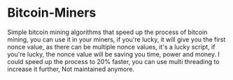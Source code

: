 # Bitcoin-Miners
Simple bitcoin mining algorithms that speed up the process of bitcoin mining,
you can use it in your miners, if you're lucky, it will give you the first nonce value, 
as there can be multiple nonce values, it's a lucky script, if you're lucky, 
the nonce value will be saving you time, power and money. I could speed up the process  to 20% faster, 
you can use multi threading to increase it further, Not maintained anymore.
